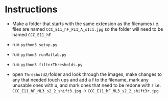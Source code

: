 # Instructions
- Make a folder that starts with the same extension as the filenames i.e. files are named `CCC_E11_hF_FL1_A_s1c1.jpg` so the folder will need to be named `CCC_E11_hF`
- run `python3 setup.py`
- run `python3 runMatlab.py`

- run `python3 filterThresholds.py`
- open `Threshold2/`folder and look through the images, make changes to any that needed touch ups and add a f to the filename, mark any unusable ones with u, and mark ones that need to be redone with r
i.e. `CCC_E11_hF_ML3_s2_2_shift3.jpg` -> `CCC_E11_hF_ML3_s2_2_shift3r.jpg`


